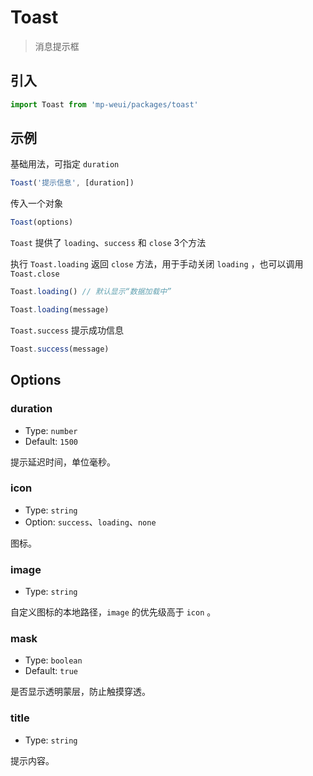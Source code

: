 # Toast

> 消息提示框

## 引入

``` js
import Toast from 'mp-weui/packages/toast'
```

## 示例

基础用法，可指定 `duration`

``` js
Toast('提示信息', [duration])
```

传入一个对象

``` js
Toast(options)
```

`Toast` 提供了 `loading`、`success` 和 `close` 3个方法

执行 `Toast.loading` 返回 `close` 方法，用于手动关闭 `loading` ，也可以调用 `Toast.close`

``` js
Toast.loading() // 默认显示“数据加载中”

Toast.loading(message)
```

`Toast.success` 提示成功信息

``` js
Toast.success(message)
```

## Options

### duration

* Type: `number`
* Default: `1500`

提示延迟时间，单位毫秒。

### icon

* Type: `string`
* Option: `success`、`loading`、`none`

图标。

### image

* Type: `string`

自定义图标的本地路径，`image` 的优先级高于 `icon` 。

### mask

* Type: `boolean`
* Default: `true`

是否显示透明蒙层，防止触摸穿透。

### title

* Type: `string`

提示内容。
